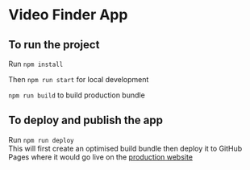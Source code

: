 # Video Finder App

## To run the project

Run `npm install`

Then `npm run start` for local development

`npm run build` to build production bundle

## To deploy and publish the app

Run `npm run deploy`  
This will first create an optimised build bundle then deploy it to GitHub Pages where it would go live on the [production website](https://syknapse.github.io/video_finder_app/)
